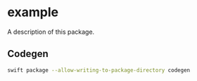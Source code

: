 # example

A description of this package.

## Codegen

```sh
swift package --allow-writing-to-package-directory codegen
```

